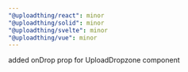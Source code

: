 ```yaml
---
"@uploadthing/react": minor
"@uploadthing/solid": minor
"@uploadthing/svelte": minor
"@uploadthing/vue": minor
---
```


added onDrop prop for UploadDropzone component
